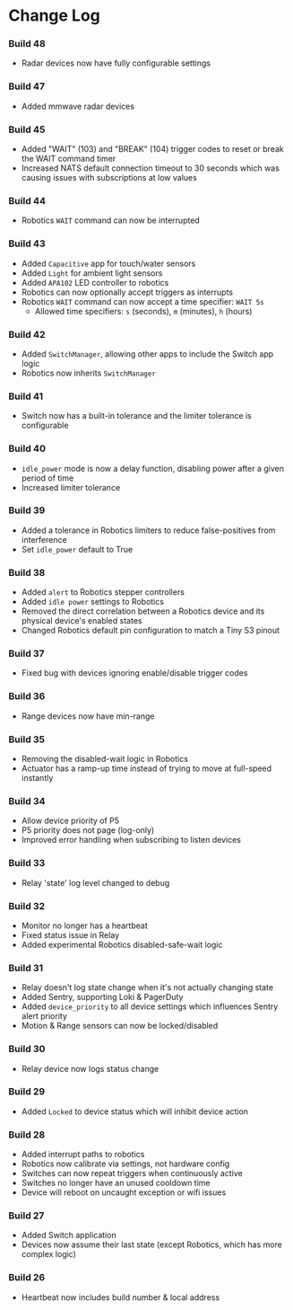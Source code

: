 Change Log
==========
### Build 48
* Radar devices now have fully configurable settings

### Build 47
* Added mmwave radar devices

### Build 45
* Added "WAIT" (103) and "BREAK" (104) trigger codes to reset or break the WAIT command timer
* Increased NATS default connection timeout to 30 seconds which was causing issues with subscriptions at low values

### Build 44
* Robotics `WAIT` command can now be interrupted

### Build 43
* Added `Capacitive` app for touch/water sensors
* Added `Light` for ambient light sensors
* Added `APA102` LED controller to robotics
* Robotics can now optionally accept triggers as interrupts
* Robotics `WAIT` command can now accept a time specifier: `WAIT 5s`
  * Allowed time specifiers: `s` (seconds), `m` (minutes), `h` (hours)

### Build 42
* Added `SwitchManager`, allowing other apps to include the Switch app logic
* Robotics now inherits `SwitchManager`

### Build 41
* Switch now has a built-in tolerance and the limiter tolerance is configurable

### Build 40
* `idle_power` mode is now a delay function, disabling power after a given period of time
* Increased limiter tolerance

### Build 39
* Added a tolerance in Robotics limiters to reduce false-positives from interference
* Set `idle_power` default to True

### Build 38
* Added `alert` to Robotics stepper controllers
* Added `idle power` settings to Robotics
* Removed the direct correlation between a Robotics device and its physical device's enabled states
* Changed Robotics default pin configuration to match a Tiny S3 pinout

### Build 37
* Fixed bug with devices ignoring enable/disable trigger codes

### Build 36
* Range devices now have min-range

### Build 35
* Removing the disabled-wait logic in Robotics
* Actuator has a ramp-up time instead of trying to move at full-speed instantly

### Build 34
* Allow device priority of P5
* P5 priority does not page (log-only)
* Improved error handling when subscribing to listen devices

### Build 33
* Relay 'state' log level changed to debug

### Build 32
* Monitor no longer has a heartbeat
* Fixed status issue in Relay
* Added experimental Robotics disabled-safe-wait logic

### Build 31
* Relay doesn't log state change when it's not actually changing state
* Added Sentry, supporting Loki & PagerDuty
* Added `device_priority` to all device settings which influences Sentry alert priority
* Motion & Range sensors can now be locked/disabled

### Build 30
* Relay device now logs status change

### Build 29
* Added `Locked` to device status which will inhibit device action

### Build 28
* Added interrupt paths to robotics
* Robotics now calibrate via settings, not hardware config
* Switches can now repeat triggers when continuously active
* Switches no longer have an unused cooldown time
* Device will reboot on uncaught exception or wifi issues

### Build 27
* Added Switch application
* Devices now assume their last state (except Robotics, which has more complex logic)

### Build 26
* Heartbeat now includes build number & local address
